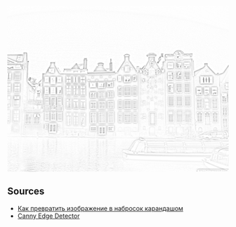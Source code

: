 ![](https://raw.githubusercontent.com/tonypithony/Penismylove/main/img.png)

## Sources

* [Как превратить изображение в набросок карандашом](https://telegra.ph/Kak-prevratit-izobrazhenie-v-nabrosok-karandashom-06-09)
* [Canny Edge Detector](https://coderlessons.com/articles/programmirovanie/canny-edge-detector-s-ispolzovaniem-python)
